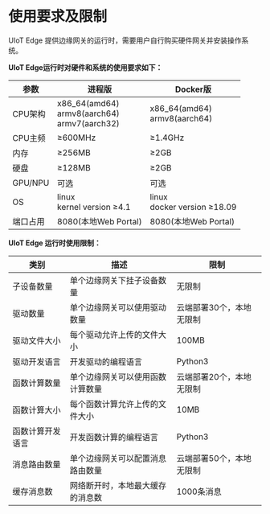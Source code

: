 # 使用要求及限制

UIoT Edge 提供边缘网关的运行时，需要用户自行购买硬件网关并安装操作系统。 

**UIoT Edge运行时对硬件和系统的使用要求如下：**

| 参数     | 进程版                                            | Docker版                        |
| -------- | ------------------------------------------------- | ------------------------------- |
| CPU架构  | x86_64(amd64)<br>armv8(aarch64)<br>armv7(aarch32) | x86_64(amd64)<br>armv8(aarch64) |
| CPU主频  | ≥600MHz                                           | ≥1.4GHz                         |
| 内存     | ≥256MB                                            | ≥2GB                            |
| 硬盘     | ≥128MB                                            | ≥2GB                            |
| GPU/NPU  | 可选                                              | 可选                            |
| OS       | linux <br>kernel version ≥4.1                     | linux<br>docker version ≥18.09  |
| 端口占用 | 8080(本地Web Portal)                              | 8080(本地Web Portal)            |





**UIoT Edge 运行时使用限制：**

| 类别             | 描述                             | 限制                     |
| ---------------- | -------------------------------- | ------------------------ |
| 子设备数量       | 单个边缘网关下挂子设备数量       | 无限制                   |
| 驱动数量         | 单个边缘网关可以使用驱动数量     | 云端部署30个，本地无限制 |
| 驱动文件大小     | 每个驱动允许上传的文件大小       | 100MB                    |
| 驱动开发语言     | 开发驱动的编程语言               | Python3                  |
| 函数计算数量     | 单个边缘网关可以使用函数计算数量 | 云端部署20个，本地无限制 |
| 函数计算大小     | 每个函数计算允许上传的文件大小   | 10MB                     |
| 函数计算开发语言 | 开发函数计算的编程语言           | Python3                  |
| 消息路由数量     | 单个边缘网关可以配置消息路由数量 | 云端部署50个，本地无限制 |
| 缓存消息数       | 网络断开时，本地最大缓存的消息数 | 1000条消息               |

